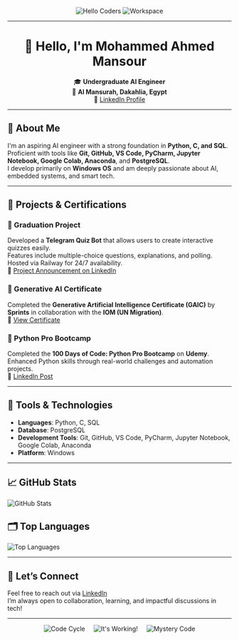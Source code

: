 <div align="center">

![Hello Coders](https://github.com/SP-XD/SP-XD/blob/main/images/hellocoders_rounded.gif?raw=true)
![Workspace](https://github.com/SP-XD/SP-XD/blob/main/images/dev-working_rounded.gif?raw=true)

---

# 👋 Hello, I'm Mohammed Ahmed Mansour

🎓 **Undergraduate AI Engineer**  
📍 **Al Mansurah, Dakahlia, Egypt**  
🔗 [LinkedIn Profile](https://www.linkedin.com/in/mohammed-ahmed-mansour-7a29a9271)

</div>

---

## 🧠 About Me

I'm an aspiring AI engineer with a strong foundation in **Python, C, and SQL**.  
Proficient with tools like **Git, GitHub, VS Code, PyCharm, Jupyter Notebook, Google Colab, Anaconda**, and **PostgreSQL**.  
I develop primarily on **Windows OS** and am deeply passionate about AI, embedded systems, and smart tech.

---

## 🚀 Projects & Certifications

### 📌 Graduation Project
Developed a **Telegram Quiz Bot** that allows users to create interactive quizzes easily.  
Features include multiple-choice questions, explanations, and polling. Hosted via Railway for 24/7 availability.  
🔗 [Project Announcement on LinkedIn](https://www.linkedin.com/posts/mohammed-ahmed-mansour-7a29a9271_telegrambot-python-projects-activity-7247379923684708352-ieqq)

### 📜 Generative AI Certificate
Completed the **Generative Artificial Intelligence Certificate (GAIC)** by **Sprints** in collaboration with the **IOM (UN Migration)**.  
🔗 [View Certificate](https://www.linkedin.com/posts/mohammed-ahmed-mansour-7a29a9271_ai-generativeai-machinelearning-activity-7311886190259900416-gG2q)

### 🐍 Python Pro Bootcamp
Completed the **100 Days of Code: Python Pro Bootcamp** on **Udemy**.  
Enhanced Python skills through real-world challenges and automation projects.  
🔗 [LinkedIn Post](https://www.linkedin.com/posts/mohammed-ahmed-mansour-7a29a9271_python-algorithms-leetcode-activity-7283223589523247105-hbfI)

---

## 🧰 Tools & Technologies

- **Languages**: Python, C, SQL  
- **Database**: PostgreSQL  
- **Development Tools**: Git, GitHub, VS Code, PyCharm, Jupyter Notebook, Google Colab, Anaconda  
- **Platform**: Windows

---

## 📈 GitHub Stats

![GitHub Stats](https://github-readme-stats.vercel.app/api?username=yourusername&show_icons=true&theme=radical)

## 🗂️ Top Languages

![Top Languages](https://github-readme-stats.vercel.app/api/top-langs/?username=yourusername&layout=compact&theme=radical)

---

## 💬 Let’s Connect

Feel free to reach out via [LinkedIn](https://www.linkedin.com/in/mohammed-ahmed-mansour-7a29a9271)  
I’m always open to collaboration, learning, and impactful discussions in tech!

---

<div align="center">

![Code Cycle](https://raw.githubusercontent.com/Tarikul-Islam-Anik/Animated-Fluent-Emojis/master/Emojis/Smilies/Face%20with%20Spiral%20Eyes.png)
&nbsp;&nbsp;&nbsp;
![It's Working!](https://raw.githubusercontent.com/Tarikul-Islam-Anik/Animated-Fluent-Emojis/master/Emojis/Smilies/Relieved%20Face.png)
&nbsp;&nbsp;&nbsp;
![Mystery Code](https://raw.githubusercontent.com/Tarikul-Islam-Anik/Animated-F)
